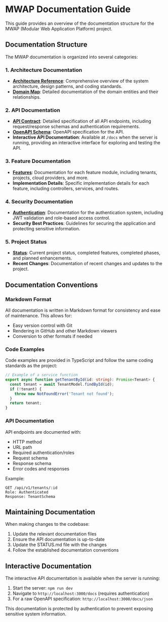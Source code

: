 # MWAP Documentation Guide

This guide provides an overview of the documentation structure for the MWAP (Modular Web Application Platform) project.

## Documentation Structure

The MWAP documentation is organized into several categories:

### 1. Architecture Documentation

- **[Architecture Reference](v3-architecture-reference.md)**: Comprehensive overview of the system architecture, design patterns, and coding standards.
- **[Domain Map](v3-domainmap.md)**: Detailed documentation of the domain entities and their relationships.

### 2. API Documentation

- **[API Contract](v3-api.md)**: Detailed specification of all API endpoints, including request/response schemas and authentication requirements.
- **[OpenAPI Schema](v3-openAPI-schema.md)**: OpenAPI specification for the API.
- **Interactive API Documentation**: Available at `/docs` when the server is running, providing an interactive interface for exploring and testing the API.

### 3. Feature Documentation

- **[Features](features/feature-pattern.md)**: Documentation for each feature module, including tenants, projects, cloud providers, and more.
- **Implementation Details**: Specific implementation details for each feature, including controllers, services, and routes.

### 4. Security Documentation

- **[Authentication](architecture/utility/auth.md)**: Documentation for the authentication system, including JWT validation and role-based access control.
- **Security Best Practices**: Guidelines for securing the application and protecting sensitive information.

### 5. Project Status

- **[Status](STATUS.md)**: Current project status, completed features, completed phases, and planned enhancements.
- **Recent Changes**: Documentation of recent changes and updates to the project.

## Documentation Conventions

### Markdown Format

All documentation is written in Markdown format for consistency and ease of maintenance. This allows for:

- Easy version control with Git
- Rendering in GitHub and other Markdown viewers
- Conversion to other formats if needed

### Code Examples

Code examples are provided in TypeScript and follow the same coding standards as the project:

```typescript
// Example of a service function
export async function getTenantById(id: string): Promise<Tenant> {
  const tenant = await TenantModel.findById(id);
  if (!tenant) {
    throw new NotFoundError('Tenant not found');
  }
  return tenant;
}
```

### API Documentation

API endpoints are documented with:

- HTTP method
- URL path
- Required authentication/roles
- Request schema
- Response schema
- Error codes and responses

Example:
```
GET /api/v1/tenants/:id
Role: Authenticated
Response: TenantSchema
```

## Maintaining Documentation

When making changes to the codebase:

1. Update the relevant documentation files
2. Ensure the API documentation is up-to-date
3. Update the STATUS.md file with the changes
4. Follow the established documentation conventions

## Interactive Documentation

The interactive API documentation is available when the server is running:

1. Start the server: `npm run dev`
2. Navigate to `http://localhost:3000/docs` (requires authentication)
3. For a raw OpenAPI specification: `http://localhost:3000/docs/json`

This documentation is protected by authentication to prevent exposing sensitive system information.